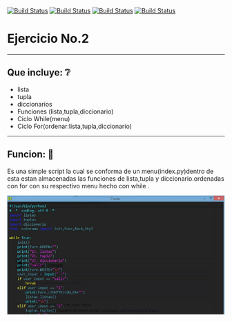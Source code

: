 [![Build Status](https://img.shields.io/badge/Python-3.7-green?logo=python)]()
[![Build Status](https://img.shields.io/badge/colorama-3.7-gray?logo=python)]()
[![Build Status](https://img.shields.io/badge/Ejercicio-2-red?logo=git)]()
[![Build Status](https://img.shields.io/badge/Build-VSC-Violet?logo=visual-studio-code)]()
# Ejercicio No.2
-------------------------------------------------
## Que incluye: :grey_question:
* lista
* tupla
* diccionarios
* Funciones (lista,tupla,diccionario)
* Ciclo While(menu)
* Ciclo For(ordenar:lista,tupla,diccionario)
---------------------------------------------------
## Funcion: :eyes:

Es una simple script la cual se conforma de un menu(index.py)dentro de esta estan almacenadas las funciones de lista,tupla y diccionario.ordenadas con for con su respectivo menu hecho con while .



![Alt text](https://github.com/BarbatosRE/Ejercicio-2/blob/master/ejer2.jpg?raw=true "Title")
